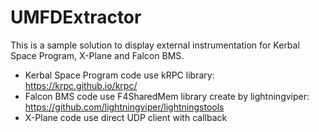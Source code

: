 # UMFDExtractor

This is a sample solution to display external instrumentation for Kerbal Space Program, X-Plane and Falcon BMS.

* Kerbal Space Program code use kRPC library: https://krpc.github.io/krpc/
* Falcon BMS code use F4SharedMem library create by lightningviper: https://github.com/lightningviper/lightningstools
* X-Plane code use direct UDP client with callback
